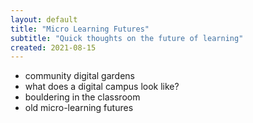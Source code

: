 ```yaml
---
layout: default
title: "Micro Learning Futures"
subtitle: "Quick thoughts on the future of learning"
created: 2021-08-15
---
```


- community digital gardens
- what does a digital campus look like?
- bouldering in the classroom
- old micro-learning futures